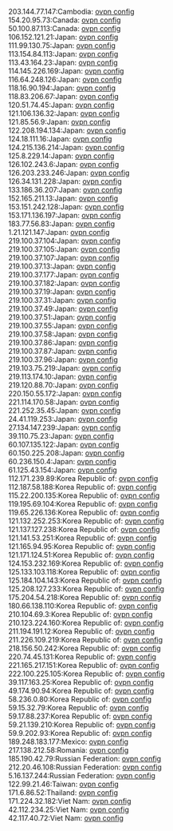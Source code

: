 203.144.77.147:Cambodia: [ovpn config](vpn/203_144_77_147.ovpn)  
154.20.95.73:Canada: [ovpn config](vpn/154_20_95_73.ovpn)  
50.100.87.113:Canada: [ovpn config](vpn/50_100_87_113.ovpn)  
106.152.121.21:Japan: [ovpn config](vpn/106_152_121_21.ovpn)  
111.99.130.75:Japan: [ovpn config](vpn/111_99_130_75.ovpn)  
113.154.84.113:Japan: [ovpn config](vpn/113_154_84_113.ovpn)  
113.43.164.23:Japan: [ovpn config](vpn/113_43_164_23.ovpn)  
114.145.226.169:Japan: [ovpn config](vpn/114_145_226_169.ovpn)  
116.64.248.126:Japan: [ovpn config](vpn/116_64_248_126.ovpn)  
118.16.90.194:Japan: [ovpn config](vpn/118_16_90_194.ovpn)  
118.83.206.67:Japan: [ovpn config](vpn/118_83_206_67.ovpn)  
120.51.74.45:Japan: [ovpn config](vpn/120_51_74_45.ovpn)  
121.106.136.32:Japan: [ovpn config](vpn/121_106_136_32.ovpn)  
121.85.56.9:Japan: [ovpn config](vpn/121_85_56_9.ovpn)  
122.208.194.134:Japan: [ovpn config](vpn/122_208_194_134.ovpn)  
124.18.111.16:Japan: [ovpn config](vpn/124_18_111_16.ovpn)  
124.215.136.214:Japan: [ovpn config](vpn/124_215_136_214.ovpn)  
125.8.229.14:Japan: [ovpn config](vpn/125_8_229_14.ovpn)  
126.102.243.6:Japan: [ovpn config](vpn/126_102_243_6.ovpn)  
126.203.233.246:Japan: [ovpn config](vpn/126_203_233_246.ovpn)  
126.34.131.228:Japan: [ovpn config](vpn/126_34_131_228.ovpn)  
133.186.36.207:Japan: [ovpn config](vpn/133_186_36_207.ovpn)  
152.165.211.13:Japan: [ovpn config](vpn/152_165_211_13.ovpn)  
153.151.242.128:Japan: [ovpn config](vpn/153_151_242_128.ovpn)  
153.171.136.197:Japan: [ovpn config](vpn/153_171_136_197.ovpn)  
183.77.56.83:Japan: [ovpn config](vpn/183_77_56_83.ovpn)  
1.21.121.147:Japan: [ovpn config](vpn/1_21_121_147.ovpn)  
219.100.37.104:Japan: [ovpn config](vpn/219_100_37_104.ovpn)  
219.100.37.105:Japan: [ovpn config](vpn/219_100_37_105.ovpn)  
219.100.37.107:Japan: [ovpn config](vpn/219_100_37_107.ovpn)  
219.100.37.13:Japan: [ovpn config](vpn/219_100_37_13.ovpn)  
219.100.37.177:Japan: [ovpn config](vpn/219_100_37_177.ovpn)  
219.100.37.182:Japan: [ovpn config](vpn/219_100_37_182.ovpn)  
219.100.37.19:Japan: [ovpn config](vpn/219_100_37_19.ovpn)  
219.100.37.31:Japan: [ovpn config](vpn/219_100_37_31.ovpn)  
219.100.37.49:Japan: [ovpn config](vpn/219_100_37_49.ovpn)  
219.100.37.51:Japan: [ovpn config](vpn/219_100_37_51.ovpn)  
219.100.37.55:Japan: [ovpn config](vpn/219_100_37_55.ovpn)  
219.100.37.58:Japan: [ovpn config](vpn/219_100_37_58.ovpn)  
219.100.37.86:Japan: [ovpn config](vpn/219_100_37_86.ovpn)  
219.100.37.87:Japan: [ovpn config](vpn/219_100_37_87.ovpn)  
219.100.37.96:Japan: [ovpn config](vpn/219_100_37_96.ovpn)  
219.103.75.219:Japan: [ovpn config](vpn/219_103_75_219.ovpn)  
219.113.174.10:Japan: [ovpn config](vpn/219_113_174_10.ovpn)  
219.120.88.70:Japan: [ovpn config](vpn/219_120_88_70.ovpn)  
220.150.55.172:Japan: [ovpn config](vpn/220_150_55_172.ovpn)  
221.114.170.58:Japan: [ovpn config](vpn/221_114_170_58.ovpn)  
221.252.35.45:Japan: [ovpn config](vpn/221_252_35_45.ovpn)  
24.41.119.253:Japan: [ovpn config](vpn/24_41_119_253.ovpn)  
27.134.147.239:Japan: [ovpn config](vpn/27_134_147_239.ovpn)  
39.110.75.23:Japan: [ovpn config](vpn/39_110_75_23.ovpn)  
60.107.135.122:Japan: [ovpn config](vpn/60_107_135_122.ovpn)  
60.150.225.208:Japan: [ovpn config](vpn/60_150_225_208.ovpn)  
60.236.150.4:Japan: [ovpn config](vpn/60_236_150_4.ovpn)  
61.125.43.154:Japan: [ovpn config](vpn/61_125_43_154.ovpn)  
112.171.239.89:Korea Republic of: [ovpn config](vpn/112_171_239_89.ovpn)  
112.187.58.188:Korea Republic of: [ovpn config](vpn/112_187_58_188.ovpn)  
115.22.200.135:Korea Republic of: [ovpn config](vpn/115_22_200_135.ovpn)  
119.195.69.104:Korea Republic of: [ovpn config](vpn/119_195_69_104.ovpn)  
119.65.226.136:Korea Republic of: [ovpn config](vpn/119_65_226_136.ovpn)  
121.132.252.253:Korea Republic of: [ovpn config](vpn/121_132_252_253.ovpn)  
121.137.127.238:Korea Republic of: [ovpn config](vpn/121_137_127_238.ovpn)  
121.141.53.251:Korea Republic of: [ovpn config](vpn/121_141_53_251.ovpn)  
121.165.94.95:Korea Republic of: [ovpn config](vpn/121_165_94_95.ovpn)  
121.171.124.51:Korea Republic of: [ovpn config](vpn/121_171_124_51.ovpn)  
124.153.232.169:Korea Republic of: [ovpn config](vpn/124_153_232_169.ovpn)  
125.133.103.118:Korea Republic of: [ovpn config](vpn/125_133_103_118.ovpn)  
125.184.104.143:Korea Republic of: [ovpn config](vpn/125_184_104_143.ovpn)  
125.208.127.233:Korea Republic of: [ovpn config](vpn/125_208_127_233.ovpn)  
175.204.54.218:Korea Republic of: [ovpn config](vpn/175_204_54_218.ovpn)  
180.66.138.110:Korea Republic of: [ovpn config](vpn/180_66_138_110.ovpn)  
210.104.69.3:Korea Republic of: [ovpn config](vpn/210_104_69_3.ovpn)  
210.123.224.160:Korea Republic of: [ovpn config](vpn/210_123_224_160.ovpn)  
211.194.191.12:Korea Republic of: [ovpn config](vpn/211_194_191_12.ovpn)  
211.226.109.219:Korea Republic of: [ovpn config](vpn/211_226_109_219.ovpn)  
218.156.50.242:Korea Republic of: [ovpn config](vpn/218_156_50_242.ovpn)  
220.74.45.131:Korea Republic of: [ovpn config](vpn/220_74_45_131.ovpn)  
221.165.217.151:Korea Republic of: [ovpn config](vpn/221_165_217_151.ovpn)  
222.100.225.105:Korea Republic of: [ovpn config](vpn/222_100_225_105.ovpn)  
39.117.163.25:Korea Republic of: [ovpn config](vpn/39_117_163_25.ovpn)  
49.174.90.94:Korea Republic of: [ovpn config](vpn/49_174_90_94.ovpn)  
58.236.0.80:Korea Republic of: [ovpn config](vpn/58_236_0_80.ovpn)  
59.15.32.79:Korea Republic of: [ovpn config](vpn/59_15_32_79.ovpn)  
59.17.88.237:Korea Republic of: [ovpn config](vpn/59_17_88_237.ovpn)  
59.21.139.210:Korea Republic of: [ovpn config](vpn/59_21_139_210.ovpn)  
59.9.202.93:Korea Republic of: [ovpn config](vpn/59_9_202_93.ovpn)  
189.248.183.177:Mexico: [ovpn config](vpn/189_248_183_177.ovpn)  
217.138.212.58:Romania: [ovpn config](vpn/217_138_212_58.ovpn)  
185.190.42.79:Russian Federation: [ovpn config](vpn/185_190_42_79.ovpn)  
212.20.46.108:Russian Federation: [ovpn config](vpn/212_20_46_108.ovpn)  
5.16.137.244:Russian Federation: [ovpn config](vpn/5_16_137_244.ovpn)  
122.99.21.46:Taiwan: [ovpn config](vpn/122_99_21_46.ovpn)  
171.6.86.52:Thailand: [ovpn config](vpn/171_6_86_52.ovpn)  
171.224.32.182:Viet Nam: [ovpn config](vpn/171_224_32_182.ovpn)  
42.112.234.25:Viet Nam: [ovpn config](vpn/42_112_234_25.ovpn)  
42.117.40.72:Viet Nam: [ovpn config](vpn/42_117_40_72.ovpn)  

